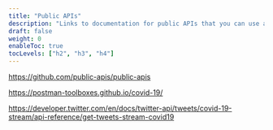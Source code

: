 ```yaml
---
title: "Public APIs"
description: "Links to documentation for public APIs that you can use as sources for data of various kinds."
draft: false
weight: 0
enableToc: true
tocLevels: ["h2", "h3", "h4"]
---
```


https://github.com/public-apis/public-apis

https://postman-toolboxes.github.io/covid-19/

https://developer.twitter.com/en/docs/twitter-api/tweets/covid-19-stream/api-reference/get-tweets-stream-covid19
